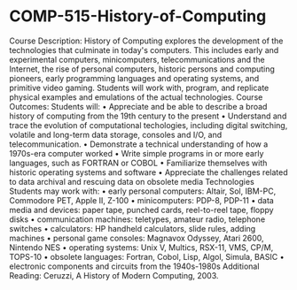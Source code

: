 # COMP-515-History-of-Computing
 Course Description:   History of Computing explores the development of the technologies that culminate in today's computers.  This includes early and experimental computers, minicomputers, telecommunications and the Internet, the rise of personal computers, historic persons and computing pioneers, early programming languages and operating systems, and primitive video gaming.  Students will work with, program, and replicate physical examples and emulations of the actual technologies.    Course Outcomes: Students will: •	Appreciate and be able to describe a broad history of computing from the 19th century to the present •	Understand and trace the evolution of computational techologies, including digital switching, volatile and long-term data storage, consoles and I/O, and telecommunication. •	Demonstrate a technical understanding of how a 1970s-era computer worked •	Write simple programs in or more early languages, such as FORTRAN or COBOL •	Familiarize themselves with historic operating systems and software •	Appreciate the challenges related to data archival and rescuing data on obsolete media  Technologies Students may work with: •	early personal computers: Altair, Sol, IBM-PC, Commodore PET, Apple II, Z-100 •	minicomputers: PDP-8, PDP-11 •	data media and devices: paper tape, punched cards, reel-to-reel tape, floppy disks •	communication machines: teletypes, amateur radio, telephone switches •	calculators: HP handheld calculators, slide rules, adding machines  •	personal game consoles: Magnavox Odyssey, Atari 2600, Nintendo NES •	operating systems: Unix V, Multics, RSX-11, VMS, CP/M, TOPS-10 •	obsolete languages: Fortran, Cobol, Lisp, Algol, Simula, BASIC •	electronic components and circuits from the 1940s-1980s  Additional Reading: 	 Ceruzzi, A History of Modern Computing, 2003.
